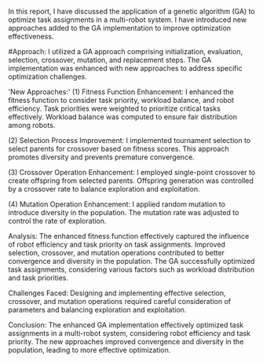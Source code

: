 In this report, I have discussed the application of a genetic algorithm (GA) to optimize task assignments in a multi-robot system. I have introduced new approaches added to the GA implementation to improve optimization effectiveness.

#Approach: I utilized a GA approach comprising initialization, evaluation, selection, crossover, mutation, and replacement steps. The GA implementation was enhanced with new approaches to address specific optimization challenges.

'New Approaches:'
(1) Fitness Function Enhancement:
I enhanced the fitness function to consider task priority, workload balance, and robot efficiency.
Task priorities were weighted to prioritize critical tasks effectively.
Workload balance was computed to ensure fair distribution among robots.

(2) Selection Process Improvement:
I implemented tournament selection to select parents for crossover based on fitness scores.
This approach promotes diversity and prevents premature convergence.

(3) Crossover Operation Enhancement:
I employed single-point crossover to create offspring from selected parents.
Offspring generation was controlled by a crossover rate to balance exploration and exploitation.

(4) Mutation Operation Enhancement:
I applied random mutation to introduce diversity in the population.
The mutation rate was adjusted to control the rate of exploration.

Analysis:
The enhanced fitness function effectively captured the influence of robot efficiency and task priority on task assignments.
Improved selection, crossover, and mutation operations contributed to better convergence and diversity in the population.
The GA successfully optimized task assignments, considering various factors such as workload distribution and task priorities.


Challenges Faced: Designing and implementing effective selection, crossover, and mutation operations required careful consideration of parameters and balancing exploration and exploitation.

Conclusion: The enhanced GA implementation effectively optimized task assignments in a multi-robot system, considering robot efficiency and task priority. The new approaches improved convergence and diversity in the population, leading to more effective optimization.



